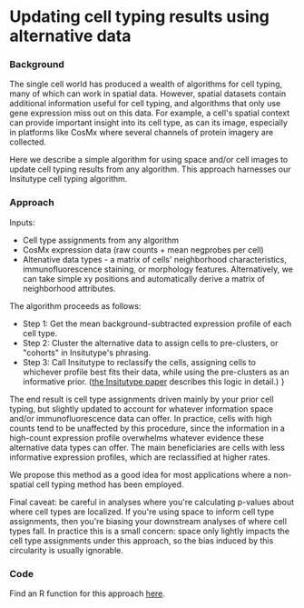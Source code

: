 # Updating cell typing results using alternative data

### Background

The single cell world has produced a wealth of algorithms for cell typing, many of 
which can work in spatial data. 
However, spatial datasets contain additional information useful for cell typing, 
and algorithms that only use gene expression miss out on this data. 
For example, a cell's spatial context can provide important insight into its cell type,
as can its image, especially in platforms like CosMx where several channels of protein imagery are collected. 

Here we describe a simple algorithm for using space and/or cell images to update
cell typing results from any algorithm. This approach harnesses our Insitutype 
cell typing algorithm.

### Approach

Inputs:
- Cell type assignments from any algorithm
- CosMx expression data (raw counts + mean negprobes per cell)
- Altenative data types - a matrix of cells' neighborhood characteristics, immunofluorescence staining,
 or morphology features. Alternatively, we can take simple xy positions and automatically
 derive a matrix of neighborhood attributes. 

The algorithm proceeds as follows:
- Step 1: Get the mean background-subtracted expression profile of each cell type.
- Step 2: Cluster the alternative data to assign cells to pre-clusters, or "cohorts" in Insitutype's phrasing.
- Step 3: Call Insitutype to reclassify the cells, assigning cells to whichever profile
  best fits their data, while using the pre-clusters as an informative prior. 
  ([the Insitutype paper](https://www.biorxiv.org/content/10.1101/2022.10.19.512902v1) describes this logic in detail.)
}

The end result is cell type assignments driven mainly by your prior cell typing, 
 but slightly updated to account for whatever information space and/or immunofluorescence 
 data can offer. In practice, cells with high counts tend to be unaffected by this procedure,
 since the information in a high-count expression profile overwhelms whatever evidence 
 these alternative data types can offer. The main beneficiaries are cells with less informative
 expression profiles, which are reclassified at higher rates. 

We propose this method as a good idea for most applications where a non-spatial 
 cell typing method has been employed. 
 
Final caveat: be careful in analyses where you're calculating p-values about 
 where cell types are localized. If you're using space to inform cell type assignments,
 then you're biasing your downstream analyses of where cell types fall. 
 In practice this is a small concern: space only lightly impacts the cell type 
 assignments under this approach, so the bias induced by this circularity is 
 usually ignorable. 

### Code

Find an R function for this approach [here](../code/spatialUpdate/).
